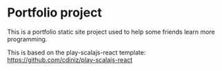 # Portfolio project

This is a portfolio static site project used to help some friends learn
more programming.

This is based on the play-scalajs-react template:
https://github.com/cdiniz/play-scalajs-react
